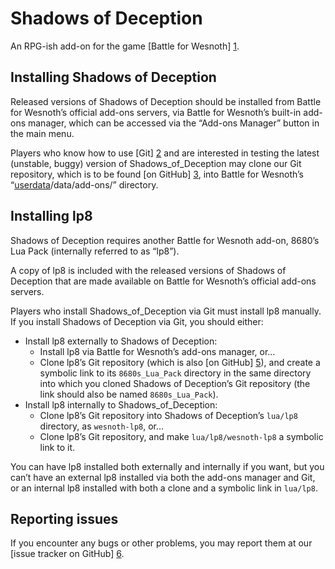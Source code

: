 Shadows of Deception
================================================================================

An RPG-ish add-on for the game [Battle for Wesnoth] [1].

[1]: <https://www.wesnoth.org>


Installing Shadows of Deception
--------------------------------------------------------------------------------
Released versions of Shadows of Deception should be installed from Battle for Wesnoth’s
official add-ons servers, via Battle for Wesnoth’s built-in add-ons manager,
which can be accessed via the “Add-ons Manager” button in the main menu.

Players who know how to use [Git] [2] and are interested in testing the latest
(unstable, buggy) version of Shadows_of_Deception may clone our Git repository, which is to
be found [on GitHub] [3], into Battle for Wesnoth’s
“[userdata][4]/data/add-ons/” directory.

[2]: <http://www.git-scm.com>
[3]: <https://github.com/Vultraz/Shadows_of_Deception>
[4]: <http://wiki.wesnoth.org/EditingWesnoth#Where_is_my_user_data_directory.3F>


Installing lp8
--------------------------------------------------------------------------------
Shadows of Deception requires another Battle for Wesnoth add-on, 8680’s Lua Pack
(internally referred to as “lp8”).

A copy of lp8 is included with the released versions of Shadows of Deception that are made
available on Battle for Wesnoth’s official add-ons servers.

Players who install Shadows_of_Deception via Git must install lp8 manually. If you install
Shadows of Deception via Git, you should either:

* Install lp8 externally to Shadows of Deception:
  * Install lp8 via Battle for Wesnoth’s add-ons manager, or…
  * Clone lp8’s Git repository (which is also [on GitHub] [5]), and create a
    symbolic link to its `8680s_Lua_Pack` directory in the same directory into
    which you cloned Shadows of Deception’s Git repository (the link should also be named
    `8680s_Lua_Pack`).
* Install lp8 internally to Shadows_of_Deception:
  * Clone lp8’s Git repository into Shadows of Deception’s `lua/lp8` directory, as
    `wesnoth-lp8`, or…
  * Clone lp8’s Git repository, and make `lua/lp8/wesnoth-lp8` a symbolic link
    to it.

You can have lp8 installed both externally and internally if you want, but you
can’t have an external lp8 installed via both the add-ons manager and Git, or
an internal lp8 installed with both a clone and a symbolic link in `lua/lp8`.

[5]: <https://github.com/8573/wesnoth-lp8>


Reporting issues
--------------------------------------------------------------------------------
If you encounter any bugs or other problems, you may report them at our [issue
tracker on GitHub] [6].

[6]: <https://github.com/Vultraz/Shadows_of_Deception/issues>
